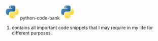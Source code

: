 <img src= "https://raw.githubusercontent.com/devicons/devicon/master/icons/python/python-original.svg" alt = "python" width= "50" height = "50">python-code-bank<img src= "https://raw.githubusercontent.com/devicons/devicon/master/icons/python/python-original.svg" alt = "python" width= "50" height = "50">


<ol><li>contains all important code snippets that I may require in my life for different purposes.</li></ol>
